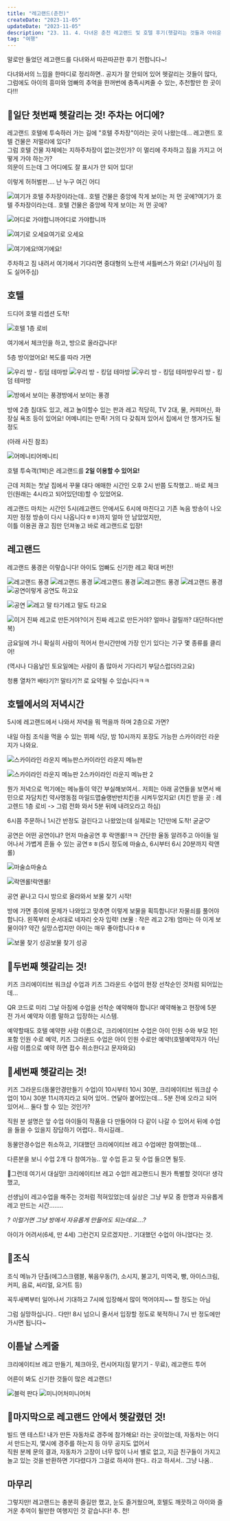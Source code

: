 ```yaml
---
title: "레고랜드(춘천)"
createDate: "2023-11-05"
updateDate: "2023-11-05"
description: "23. 11. 4. 다녀온 춘천 레고랜드 및 호텔 후기(헷갈리는 것들과 아쉬운 점도)"
tag: "여행"
---
```


말로만 들었던 레고랜드를 다녀와서 따끈따끈한 후기 전합니다~!

다녀와서의 느낌을 한마디로 정리하면.. 공지가 잘 안되어 있어 헷갈리는 것들이 많다, 그럼에도 아이의 흥미와 엄빠의 추억을 한꺼번에 충족시켜줄 수 있는, 추천할만 한 곳이다!!!

## 🎈일단 첫번째 헷갈리는 것! 주차는 어디에?

레고랜드 호텔에 투숙하러 가는 길에 "호텔 주차장"이라는 곳이 나왔는데... 레고랜드 호텔 건물은 저멀리에 있다?  
그럼 호텔 건물 자체에는 지하주차장이 없는것인가? 이 멀리에 주차하고 짐을 가지고 어떻게 가야 하는가?  
의문이 드는데 그 어디에도 잘 표시가 안 되어 있다!

이렇게 허허벌판.... 난 누구 여긴 어디

​![여기가 호텔 주차장이라는데.. 호텔 건물은 중앙에 작게 보이는 저 먼 곳에?](/assets/blog/legoland/image.png)여기가 호텔 주차장이라는데.. 호텔 건물은 중앙에 작게 보이는 저 먼 곳에?

![어디로 가야합니까](/assets/blog/legoland/image-1.png)어디로 가야합니까

![여기로 오세요](/assets/blog/legoland/image-2.png)여기로 오세요

![여기에요!](/assets/blog/legoland/image-3.png)여기에요!

주차하고 짐 내려서 여기에서 기다리면 중대형의 노란색 셔틀버스가 와요! (기사님이 짐도 실어주심)

## 호텔

드디어 호텔 리셉션 도착!

![호텔 1층 로비](/assets/blog/legoland/image-4.png)

여기에서 체크인을 하고, 방으로 올라갑니다!

5층 방이었어요! 복도를 따라 가면

![우리 방 - 킹덤 테마방](/assets/blog/legoland/image-5.png "우리 방 - 킹덤 테마방")
![우리 방 - 킹덤 테마방](/assets/blog/legoland/image-6.png "우리 방 - 킹덤 테마방")
![우리 방 - 킹덤 테마방](/assets/blog/legoland/image-7.png "우리 방 - 킹덤 테마방")우리 방 - 킹덤 테마방

![방에서 보이는 풍경](/assets/blog/legoland/image-8.png "방에서 보이는 풍경")방에서 보이는 풍경

방에 2층 침대도 있고, 레고 놀이할수 있는 판과 레고 적당히, TV 2대, 물, 커피머신, 화장실 욕조 등이 있어요! 어메니티는 만족! 거의 다 갖춰져 있어서 집에서 안 챙겨가도 될 정도

(아래 사진 참조)

![어메니티](/assets/blog/legoland/image-9.png "어메니티")어메니티

호텔 투숙객(1박)은 레고랜드를 **2일 이용할 수 있어요!**

근데 저희는 첫날 집에서 꾸물 대다 애매한 시간인 오후 2시 반쯤 도착했고.. 바로 체크인(원래는 4시라고 되어있던데)할 수 있었어요.

레고랜드 마치는 시간인 5시(레고랜드 안에서도 6시에 마친다고 기존 녹음 방송이 나오지만 정정 방송이 다시 나옵니다ㅎㅎ)까지 얼마 안 남았었지만,  
이틀 이용권 끊고 짐만 던져놓고 바로 레고랜드로 입장!

## 레고랜드

레고랜드 풍경은 이렇습니다! 아이도 엄빠도 신기한 레고 확대 버전!

![레고랜드 풍경](/assets/blog/legoland/image-10.png "레고랜드 풍경")
![레고랜드 풍경](/assets/blog/legoland/image-11.png "레고랜드 풍경")
![레고랜드 풍경](/assets/blog/legoland/image-12.png "레고랜드 풍경")
![레고랜드 풍경](/assets/blog/legoland/image-13.png "레고랜드 풍경")
![레고랜드 풍경](/assets/blog/legoland/image-14.png "레고랜드 풍경")
![공연](/assets/blog/legoland/image-15.png "공연")이렇게 공연도 하고요

![공연](/assets/blog/legoland/image-16.png "공연")
![레고 말 타기](/assets/blog/legoland/image-17.png "레고 말 타기")레고 말도 타고요

![이거 진짜 레고로 만든거야?](/assets/blog/legoland/image-18.png "이거 진짜 레고로 만든거야?")이거 진짜 레고로 만든거야? 얼마나 걸릴까? 대단하다(반복)

금요일에 가니 확실히 사람이 적어서 한시간만에 가장 인기 있다는 기구 몇 종류를 클리어!

(역시나 다음날인 토요일에는 사람이 좀 많아서 기다리기 부담스럽더라고요)

청룡 열차?! 배타기?! 말타기?! 로 요약될 수 있습니다ㅋㅋ

## 호텔에서의 저녁시간

5시에 레고랜드에서 나와서 저녁을 뭐 먹을까 하며 2층으로 가면?

내일 아침 조식을 먹을 수 있는 뷔페 식당, 밤 10시까지 포장도 가능한 스카이라인 라운지가 나와요.

![스카이라인 라운지 메뉴판](/assets/blog/legoland/image-19.png "스카이라인 라운지 메뉴판")스카이라인 라운지 메뉴판

![스카이라인 라운지 메뉴판 2](/assets/blog/legoland/image-20.png "스카이라인 라운지 메뉴판 2")스카이라인 라운지 메뉴판 2

뭔가 저녁으로 먹기에는 메뉴들이 약간 부실해보여서.. 저희는 아래 공연들을 보면서 배민으로 자담치킨 약사명동점 마일드맵슐랭반반치킨을 시켜두었지요! (치킨 받을 곳 : 레고렌드 1층 로비 -> 그럼 전화 와서 5분 뒤에 내려오라고 하심)

6시쯤 주문하니 1시간 반정도 걸린다고 나왔었는데 실제로는 1간만에 도착! 굳굳♡

공연은 어떤 공연이냐? 먼저 마술공연 후 락앤롤!ㅋㅋ 간단한 율동 알려주고 아이들 일어나서 가볍게 흔들 수 있는 공연ㅎㅎ(5시 정도에 마술쇼, 6시부터 6시 20분까지 락앤롤)

![마술쇼](/assets/blog/legoland/image-21.png "마술쇼")마술쇼

![락앤롤!](/assets/blog/legoland/image-22.png "락앤롤!")락앤롤!

공연 끝나고 다시 방으로 올라와서 보물 찾기 시작!

방에 가면 종이에 문제가 나와있고 맞추면 이렇게 보물을 획득합니다! 자물쇠를 풀어야 합니다. 왼쪽부터 순서대로 네자리 숫자 입력! (보물 : 작은 레고 2개) 엄마는 아 이게 보물이야? 약간 실망스럽지만 아이는 매우 좋아합니다ㅎㅎ

![보물 찾기 성공](/assets/blog/legoland/image-23.png "보물 찾기 성공")보물 찾기 성공

## 🎈두번째 헷갈리는 것!

키즈 크리에이티브 워크샵 수업과 키즈 그라운드 수업이 현장 선착순인 것처럼 되어있는데...

QR 코드로 미리 그날 아침에 수업을 선착순 예약해야 합니다! 예약해놓고 현장에 5분 전 가서 예약자 이름 말하고 입장하는 시스템.​

예약할때도 호텔 예약한 사람 이름으로, 크리에이티브 수업은 아이 인원 수와 부모 1인 포함 인원 수로 예약, 키즈 그라운드 수업은 아이 인원 수로만 예약!(호텔예약자가 아닌 사람 이름으로 예약 하면 접수 취소한다고 문자와요)

## 🎈세번째 헷갈리는 것!

키즈 그라운드(동물안경만들기 수업)이 10시부터 10시 30분, 크리에이티브 워크샵 수업이 10시 30분 11시까지라고 되어 있어.. 연달아 붙어있는데... 5분 전에 오라고 되어 있어서... 둘다 할 수 있는 것인가?

직원 분 설명은 앞 수업 아이들이 작품을 다 만들어야 다 같이 나갈 수 있어서 뒤에 수업을 들을 수 있을지 장담하기 어렵다.. 하시길래..

동물안경수업은 취소하고, 기대했던 크리에이티브 레고 수업에만 참여했는데...

다른분을 보니 수업 2개 다 참여가능.. 앞 수업 듣고 뒷 수업 들으면 될듯.

🎈그런데 여기서 대실망! 크리에이티브 레고 수업!! 레고랜드니 뭔가 특별할 것이다! 생각했고,

선생님이 레고수업을 해주는 것처럼 적혀있었는데 실상은 그냥 부모 중 한명과 자유롭게 레고 만드는 시간........

_? 이럴거면 그냥 방에서 자유롭게 만들어도 되는데요....?_

아이가 어려서(6세, 만 4세) 그런건지 모르겠지만.. 기대했던 수업이 아니었다는 것.

## 🎈조식

조식 메뉴가 단촐(에그스크램블, 볶음우동(?), 소시지, 불고기, 미역국, 빵, 아이스크림, 커피, 음료, 씨리얼, 요거트 등)

꼭두새벽부터 일어나서 기대하고 7시에 입장해서 많이 먹어야지~~ 할 정도는 아님

그럼 실망하십니다.. 다만! 8시 넘으니 줄서서 입장할 정도로 북적하니 7시 반 정도에만 가시면 됩니다~

## 이튿날 스케줄

크리에이티브 레고 만들기, 체크아웃, 컨시어지(짐 맡기기 - 무료), 레고랜드 투어​

어른이 봐도 신기한 것들이 많은 레고랜드!

![블럭 판다](/assets/blog/legoland/image-24.png "블럭 판다")
![미니어처](/assets/blog/legoland/image-25.png "미니어쳐")미니어처

## 🎈마지막으로 레고랜드 안에서 헷갈렸던 것!

빌드 앤 테스트! 내가 만든 자동차로 경주에 참가해요! 라는 곳이었는데, 자동차는 어디서 만드는지, 몇시에 경주를 하는지 등 아무 공지도 없어서  
직원 분께 문의 결과, 자동차가 고장이 너무 많이 나서 별로 없고, 지금 친구들이 가지고 놀고 있는 것을 반환하면 기다렸다가 그걸로 하셔야 한다.. 라고 하셔서.. 그냥 나옴..

## 마무리

그렇지만! 레고랜드는 충분히 즐길만 했고, 눈도 즐거웠으며, 호텔도 깨끗하고 아이와 즐거운 추억이 될만한 여행지인 것 같습니다! 추. 천!
